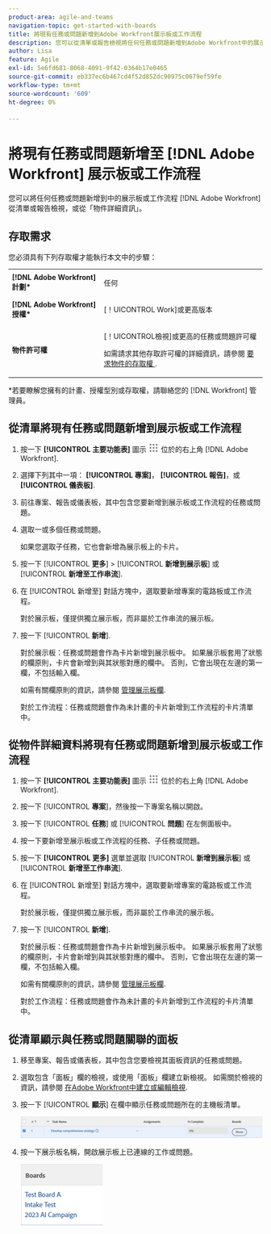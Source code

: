 ```yaml
---
product-area: agile-and-teams
navigation-topic: get-started-with-boards
title: 將現有任務或問題新增到Adobe Workfront展示板或工作流程
description: 您可以從清單或報告檢視將任何任務或問題新增到Adobe Workfront中的展示板。
author: Lisa
feature: Agile
exl-id: 5e6fd681-8068-4091-9f42-0364b17e0465
source-git-commit: eb337ec6b467cd4f52d852dc90975c0679ef59fe
workflow-type: tm+mt
source-wordcount: '609'
ht-degree: 0%

---
```


# 將現有任務或問題新增至 [!DNL Adobe Workfront] 展示板或工作流程

您可以將任何任務或問題新增到中的展示板或工作流程 [!DNL Adobe Workfront] 從清單或報告檢視，或從「物件詳細資訊」。

## 存取需求

您必須具有下列存取權才能執行本文中的步驟：

<table style="table-layout:auto">
 <col>
 <col>
 <tbody>
  <tr>
   <td role="rowheader"><strong>[!DNL Adobe Workfront] 計劃*</strong></td>
   <td> <p>任何</p> </td>
  </tr>
  <tr>
   <td role="rowheader"><strong>[!DNL Adobe Workfront] 授權*</strong></td>
   <td> <p>[！UICONTROL Work]或更高版本</p> </td>
  </tr>
  <tr>
   <td role="rowheader"><strong>物件許可權</strong></td>
   <td> <p>[！UICONTROL檢視]或更高的任務或問題許可權</p> <p>如需請求其他存取許可權的詳細資訊，請參閱 <a href="/help/quicksilver/workfront-basics/grant-and-request-access-to-objects/request-access.md" class="MCXref xref">要求物件的存取權 </a>.</p> </td>
  </tr>
 </tbody>
</table>

&#42;若要瞭解您擁有的計畫、授權型別或存取權，請聯絡您的 [!DNL Workfront] 管理員。

## 從清單將現有任務或問題新增到展示板或工作流程

1. 按一下 **[!UICONTROL 主要功能表]** 圖示 ![](assets/main-menu-icon.png) 位於的右上角 [!DNL Adobe Workfront].
1. 選擇下列其中一項： **[!UICONTROL 專案]**， **[!UICONTROL 報告]**，或 **[!UICONTROL 儀表板]**.
1. 前往專案、報告或儀表板，其中包含您要新增到展示板或工作流程的任務或問題。
1. 選取一或多個任務或問題。

   如果您選取子任務，它也會新增為展示板上的卡片。

1. 按一下 [!UICONTROL **更多**] > [!UICONTROL **新增到展示板**] 或 [!UICONTROL **新增至工作串流**].
1. 在 [!UICONTROL 新增至] 對話方塊中，選取要新增專案的電路板或工作流程。

   對於展示板，僅提供獨立展示板，而非屬於工作串流的展示板。

1. 按一下 [!UICONTROL **新增**].

   對於展示板：任務或問題會作為卡片新增到展示板中。 如果展示板套用了狀態的欄原則，卡片會新增到與其狀態對應的欄中。 否則，它會出現在左邊的第一欄，不包括輸入欄。

   如需有關欄原則的資訊，請參閱 [管理展示板欄](/help/quicksilver/agile/get-started-with-boards/manage-board-columns.md).

   對於工作流程：任務或問題會作為未計畫的卡片新增到工作流程的卡片清單中。

## 從物件詳細資料將現有任務或問題新增到展示板或工作流程

1. 按一下 **[!UICONTROL 主要功能表]** 圖示 ![](assets/main-menu-icon.png) 位於的右上角 [!DNL Adobe Workfront].
1. 按一下 [!UICONTROL **專案**]，然後按一下專案名稱以開啟。
1. 按一下 [!UICONTROL **任務**] 或 [!UICONTROL **問題**] 在左側面板中。
1. 按一下要新增至展示板或工作流程的任務、子任務或問題。
1. 按一下 **[!UICONTROL 更多]** 選單並選取 [!UICONTROL **新增到展示板**] 或 [!UICONTROL **新增至工作串流**].
1. 在 [!UICONTROL 新增至] 對話方塊中，選取要新增專案的電路板或工作流程。

   對於展示板，僅提供獨立展示板，而非屬於工作串流的展示板。

1. 按一下 [!UICONTROL **新增**].

   對於展示板：任務或問題會作為卡片新增到展示板中。 如果展示板套用了狀態的欄原則，卡片會新增到與其狀態對應的欄中。 否則，它會出現在左邊的第一欄，不包括輸入欄。

   如需有關欄原則的資訊，請參閱 [管理展示板欄](/help/quicksilver/agile/get-started-with-boards/manage-board-columns.md).

   對於工作流程：任務或問題會作為未計畫的卡片新增到工作流程的卡片清單中。

## 從清單顯示與任務或問題關聯的面板

1. 移至專案、報告或儀表板，其中包含您要檢視其面板資訊的任務或問題。
1. 選取包含「面板」欄的檢視，或使用「面板」欄建立新檢視。
如需關於檢視的資訊，請參閱 [在Adobe Workfront中建立或編輯檢視](/help/quicksilver/reports-and-dashboards/reports/reporting-elements/create-edit-views.md).
1. 按一下 [!UICONTROL **顯示**] 在欄中顯示任務或問題所在的主機板清單。

   ![在欄中顯示面板](assets/show-boards-in-column.png)

1. 按一下展示板名稱，開啟展示板上已連線的工作或問題。

   ![選取展示板](assets/select-board-in-column.png)
